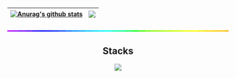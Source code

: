 | <a href="https://github.com/anuraghazra/github-readme-stats"><img align="center" src="https://github-readme-stats.vercel.app/api?username=easytopy&show_icons=true&include_all_commits=true&theme=buefy&hide_border=true" alt="Anurag's github stats" /></a> | <a href="https://github.com/anuraghazra/github-readme-stats"><img align="center" src="https://github-readme-stats.vercel.app/api/top-langs/?username=easytopy&layout=compact&theme=buefy&hide_border=true" /></a> |
| ------------- | ------------- |

<img style="width:100%;height:3px;" src="./bar.gif" />

<h2 align="center">Stacks </h2>
<p align="center">
  <a href="https://skillicons.dev">
    <img src="https://skillicons.dev/icons?i=discord,bots,github,py,html,lua,selenium,vscode,apple,windows" />
  </a>
</p>
